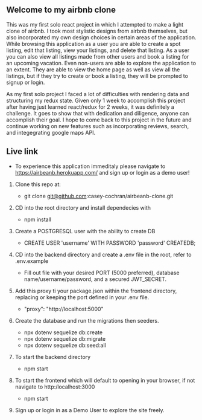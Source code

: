 ## Welcome to my airbnb clone 
   
   This was my first solo react project in which I attempted to make a light clone of airbnb. I took most stylistic designs from airbnb
   themselves, but also incorporated my own design choices in certain areas of the application. While browsing this application as a user
   you are able to create a spot listing, edit that listing, view your listings, and delete that listing. As a user you can also view all 
   listings made from other users and book a listing for an upcoming vacation. Even non-users are able to explore the application to an extent. 
   They are able to view the home page as well as view all the listings, but if they try to create or book a listing, they will be prompted
   to signup or login. 
   
   As my first solo project I faced a lot of difficulties with rendering data and structuring my redux state. Given only 1 week to accomplish
   this project after having just learned react/redux for 2 weeks, it was definitely a challenge. It goes to show that with dedication and
   diligence, anyone can accomplish their goal. I hope to come back to this project in the future and continue working on new features such
   as incorporating reviews, search, and integegrating google maps API. 
   
## Live link
   
   * To experience this application immeditaly please navigate to https://airbeanb.herokuapp.com/ and sign up or login as a demo user!


1. Clone this repo at: 
   - git clone git@github.com:casey-cochran/airbeanb-clone.git


2. CD into the root directory and install dependecies with 
   - npm install


3. Create a POSTGRESQL user with the ability to create DB
   - CREATE USER 'username' WITH PASSWORD 'password' CREATEDB;
   
4. CD into the backend directory and create a .env file in the root, refer to .env.example
    - Fill out file with your desired PORT (5000 preferred), database name/username/password, and a secured JWT_SECRET.
    
5. Add this proxy ti your package.json within the frontend directory, replacing or keeping the port defined in your .env file.
    - "proxy": "http://localhost:5000"

6. Create the database and run the migrations then seeders.
    - npx dotenv sequelize db:create
    - npx dotenv sequelize db:migrate
    - npx dotenv sequelize db:seed:all

7. To start the backend directory
    - npm start
    
8. To start the frontend which will default to opening in your browser, if not navigate to http:/localhost:3000
    - npm start
    
10. Sign up or login in as a Demo User to explore the site freely. 
